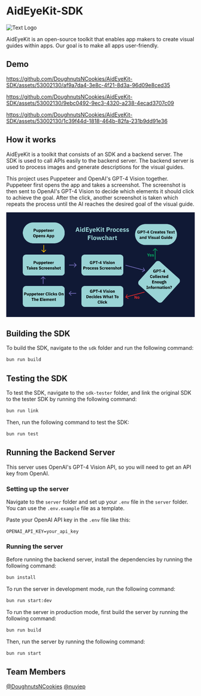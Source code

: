 # AidEyeKit-SDK

![Text Logo](https://github.com/DoughnutsNCookies/AidEyeKit-SDK/assets/53002130/7ce1cc9d-397c-425c-9153-c9c5cbd039a1)

AidEyeKit is an open-source toolkit that enables app makers to create visual guides within apps. Our goal is to make all apps user-friendly.

## Demo
https://github.com/DoughnutsNCookies/AidEyeKit-SDK/assets/53002130/af9a7da4-3e8c-4f21-8d3a-96d09e8ced35

https://github.com/DoughnutsNCookies/AidEyeKit-SDK/assets/53002130/9ebc0492-9ec3-4320-a238-4ecad3707c09

https://github.com/DoughnutsNCookies/AidEyeKit-SDK/assets/53002130/1c39f44d-1818-464b-82fa-231b9dd91e36

## How it works

AidEyeKit is a toolkit that consists of an SDK and a backend server. The SDK is used to call APIs easily to the backend server. The backend server is used to process images and generate descriptions for the visual guides.

This project uses Puppeteer and OpenAI's GPT-4 Vision together. Puppeteer first opens the app and takes a screenshot. The screenshot is then sent to OpenAI's GPT-4 Vision to decide which elements it should click to achieve the goal. After the click, another screenshot is taken which repeats the process until the AI reaches the desired goal of the visual guide.

<img src="github/FlowChart.png" alt="AidEyeKit Workflow Diagram">

## Building the SDK

To build the SDK, navigate to the `sdk` folder and run the following command:

```sh
bun run build
```

## Testing the SDK

To test the SDK, navigate to the `sdk-tester` folder, and link the original SDK to the tester SDK by running the following command:

```sh
bun run link
```

Then, run the following command to test the SDK:

```sh
bun run test
```

## Running the Backend Server

This server uses OpenAI's GPT-4 Vision API, so you will need to get an API key from OpenAI.

### Setting up the server

Navigate to the `server` folder and set up your `.env` file in the `server` folder. You can use the `.env.example` file as a template.

Paste your OpenAI API key in the `.env` file like this:

```
OPENAI_API_KEY=your_api_key
```

### Running the server

Before running the backend server, install the dependencies by running the following command:

```sh
bun install
```

To run the server in development mode, run the following command:

```sh
bun run start:dev
```

To run the server in production mode, first build the server by running the following command:

```sh
bun run build
```

Then, run the server by running the following command:

```sh
bun run start
```

## Team Members

[@DoughnutsNCookies](https://www.github.com/DoughnutsNCookies)
[@nuyiep](https://www.github.com/nuyiep)
